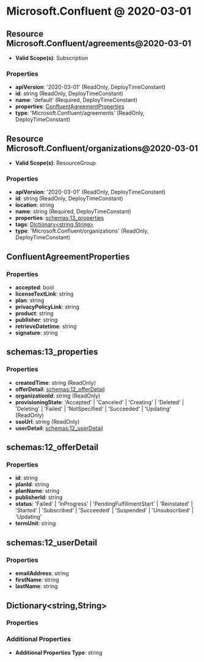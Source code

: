 # Microsoft.Confluent @ 2020-03-01

## Resource Microsoft.Confluent/agreements@2020-03-01
* **Valid Scope(s)**: Subscription
### Properties
* **apiVersion**: '2020-03-01' (ReadOnly, DeployTimeConstant)
* **id**: string (ReadOnly, DeployTimeConstant)
* **name**: 'default' (Required, DeployTimeConstant)
* **properties**: [ConfluentAgreementProperties](#confluentagreementproperties)
* **type**: 'Microsoft.Confluent/agreements' (ReadOnly, DeployTimeConstant)

## Resource Microsoft.Confluent/organizations@2020-03-01
* **Valid Scope(s)**: ResourceGroup
### Properties
* **apiVersion**: '2020-03-01' (ReadOnly, DeployTimeConstant)
* **id**: string (ReadOnly, DeployTimeConstant)
* **location**: string
* **name**: string (Required, DeployTimeConstant)
* **properties**: [schemas:13_properties](#schemas13properties)
* **tags**: [Dictionary<string,String>](#dictionarystringstring)
* **type**: 'Microsoft.Confluent/organizations' (ReadOnly, DeployTimeConstant)

## ConfluentAgreementProperties
### Properties
* **accepted**: bool
* **licenseTextLink**: string
* **plan**: string
* **privacyPolicyLink**: string
* **product**: string
* **publisher**: string
* **retrieveDatetime**: string
* **signature**: string

## schemas:13_properties
### Properties
* **createdTime**: string (ReadOnly)
* **offerDetail**: [schemas:12_offerDetail](#schemas12offerdetail)
* **organizationId**: string (ReadOnly)
* **provisioningState**: 'Accepted' | 'Canceled' | 'Creating' | 'Deleted' | 'Deleting' | 'Failed' | 'NotSpecified' | 'Succeeded' | 'Updating' (ReadOnly)
* **ssoUrl**: string (ReadOnly)
* **userDetail**: [schemas:12_userDetail](#schemas12userdetail)

## schemas:12_offerDetail
### Properties
* **id**: string
* **planId**: string
* **planName**: string
* **publisherId**: string
* **status**: 'Failed' | 'InProgress' | 'PendingFulfillmentStart' | 'Reinstated' | 'Started' | 'Subscribed' | 'Succeeded' | 'Suspended' | 'Unsubscribed' | 'Updating'
* **termUnit**: string

## schemas:12_userDetail
### Properties
* **emailAddress**: string
* **firstName**: string
* **lastName**: string

## Dictionary<string,String>
### Properties
### Additional Properties
* **Additional Properties Type**: string

